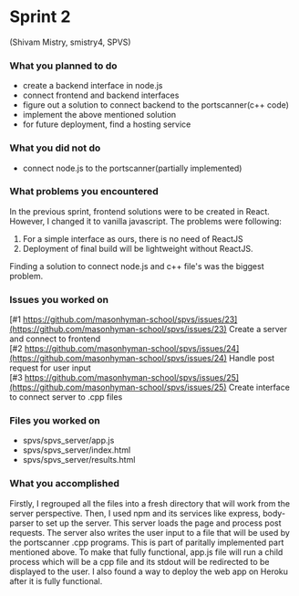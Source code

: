 # Sprint 2

(Shivam Mistry, smistry4, SPVS)

### What you planned to do
- create a backend interface in node.js
- connect frontend and backend interfaces
- figure out a solution to connect backend to the portscanner(c++ code)
- implement the above mentioned solution
- for future deployment, find a hosting service

### What you did not do
- connect node.js to the portscanner(partially implemented)

### What problems you encountered
In the previous sprint, frontend solutions were to be created in React. However, I changed it to vanilla javascript. The problems were following:
1. For a simple interface as ours, there is no need of ReactJS
2. Deployment of final build will be lightweight without ReactJS.   

Finding a solution to connect node.js and c++ file's was the biggest problem.

### Issues you worked on
 [#1 https://github.com/masonhyman-school/spvs/issues/23](https://github.com/masonhyman-school/spvs/issues/23) Create a server and connect to frontend   
 [#2 https://github.com/masonhyman-school/spvs/issues/24](https://github.com/masonhyman-school/spvs/issues/24) Handle post request for user input   
 [#3 https://github.com/masonhyman-school/spvs/issues/25](https://github.com/masonhyman-school/spvs/issues/25) Create interface to connect server to .cpp files   

### Files you worked on
- spvs/spvs_server/app.js 
- spvs/spvs_server/index.html
- spvs/spvs_server/results.html

### What you accomplished
Firstly, I regrouped all the files into a fresh directory that will work from the server perspective. Then, I used npm and its services like express, body-parser to set up the server. This server loads the page and process post requests. The server also writes the user input to a file that will be used by the portscanner .cpp programs. This is part of paritally implemented part mentioned above. To make that fully functional, app.js file will run a child process which will be a cpp file and its stdout will be redirected to be displayed to the user. I also found a way to deploy the web app on Heroku after it is fully functional.

